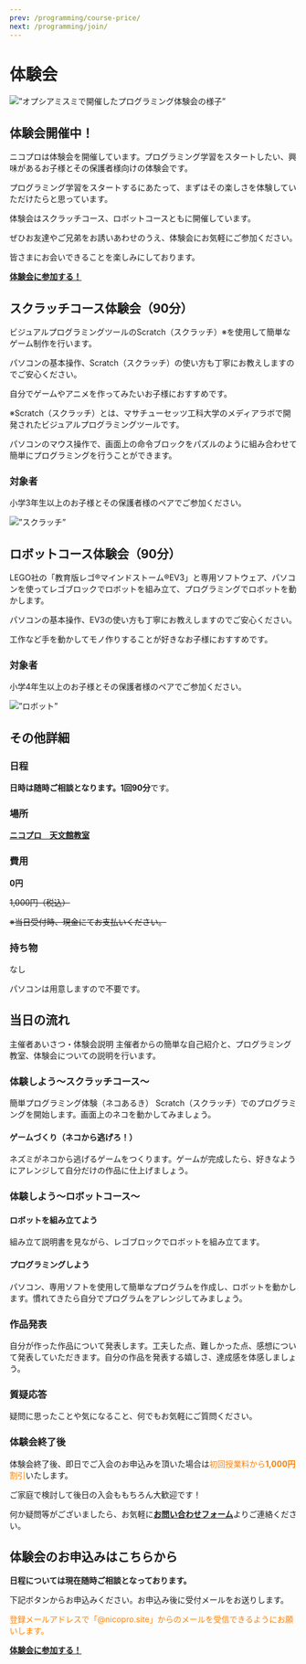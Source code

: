 ```yaml
---
prev: /programming/course-price/
next: /programming/join/
---
```

# 体験会
<img src="/img/taiken.jpg" alt=”オプシアミスミで開催したプログラミング体験会の様子” />

## 体験会開催中！

ニコプロは体験会を開催しています。プログラミング学習をスタートしたい、興味があるお子様とその保護者様向けの体験会です。

プログラミング学習をスタートするにあたって、まずはその楽しさを体験していただけたらと思っています。

体験会はスクラッチコース、ロボットコースともに開催しています。

ぜひお友達やご兄弟をお誘いあわせのうえ、体験会にお気軽にご参加ください。

皆さまにお会いできることを楽しみにしております。

<a href="/contact" class="btn">**体験会に参加する！**</a>

## スクラッチコース体験会（90分）

ビジュアルプログラミングツールのScratch（スクラッチ）※を使用して簡単なゲーム制作を行います。

パソコンの基本操作、Scratch（スクラッチ）の使い方も丁寧にお教えしますのでご安心ください。

自分でゲームやアニメを作ってみたいお子様におすすめです。

※Scratch（スクラッチ）とは、マサチューセッツ工科大学のメディアラボで開発されたビジュアルプログラミングツールです。

パソコンのマウス操作で、画面上の命令ブロックをパズルのように組み合わせて簡単にプログラミングを行うことができます。

### 対象者

小学3年生以上のお子様とその保護者様のペアでご参加ください。

<img src="/img/taiken-scratch.png" alt=”スクラッチ” />

## ロボットコース体験会（90分）

LEGO社の「教育版レゴ®マインドストーム®EV3」と専用ソフトウェア、パソコンを使ってレゴブロックでロボットを組み立て、プログラミングでロボットを動かします。

パソコンの基本操作、EV3の使い方も丁寧にお教えしますのでご安心ください。

工作など手を動かしてモノ作りすることが好きなお子様におすすめです。

### 対象者

小学4年生以上のお子様とその保護者様のペアでご参加ください。

<img src="/img/taiken-robot.jpg" alt=”ロボット” />

## その他詳細

### 日程

**日時は随時ご相談となります。**1回**90分**です。

### 場所
  
[**ニコプロ　天文館教室**](/class)

### 費用

**0円**

~~1,000円（税込）~~

~~※当日受付時、現金にてお支払いください。~~

### 持ち物
	
なし

パソコンは用意しますので不要です。

## 当日の流れ

主催者あいさつ・体験会説明
主催者からの簡単な自己紹介と、プログラミング教室、体験会についての説明を行います。

### 体験しよう～スクラッチコース～

簡単プログラミング体験（ネコあるき）
Scratch（スクラッチ）でのプログラミングを開始します。画面上のネコを動かしてみましょう。

#### ゲームづくり（ネコから逃げろ！）

ネズミがネコから逃げるゲームをつくります。ゲームが完成したら、好きなようにアレンジして自分だけの作品に仕上げましょう。

### 体験しよう～ロボットコース～

#### ロボットを組み立てよう
組み立て説明書を見ながら、レゴブロックでロボットを組み立てます。

#### プログラミングしよう

パソコン、専用ソフトを使用して簡単なプログラムを作成し、ロボットを動かします。慣れてきたら自分でプログラムをアレンジしてみましょう。

### 作品発表

自分が作った作品について発表します。工夫した点、難しかった点、感想について発表していただきます。自分の作品を発表する嬉しさ、達成感を体感しましょう。

### 質疑応答

疑問に思ったことや気になること、何でもお気軽にご質問ください。

### 体験会終了後

体験会終了後、即日でご入会のお申込みを頂いた場合は<font color="#ff8000">初回授業料から**1,000円**割引</font>いたします。

ご家庭で検討して後日の入会ももちろん大歓迎です！

何か疑問等がございましたら、お気軽に[**お問い合わせフォーム**](/contact)よりご連絡ください。

## 体験会のお申込みはこちらから

**日程については現在随時ご相談となっております。**

下記ボタンからお申込みください。お申込み後に受付メールをお送りします。

<font color="#ff8000">登録メールアドレスで「@nicopro.site」からのメールを受信できるようにお願いします。</font>

<a href="/contact" class="btn">**体験会に参加する！**</a>
